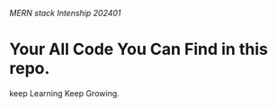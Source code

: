 *MERN stack Intenship 202401*
# Your All Code You Can Find in this repo. 
keep Learning Keep Growing.